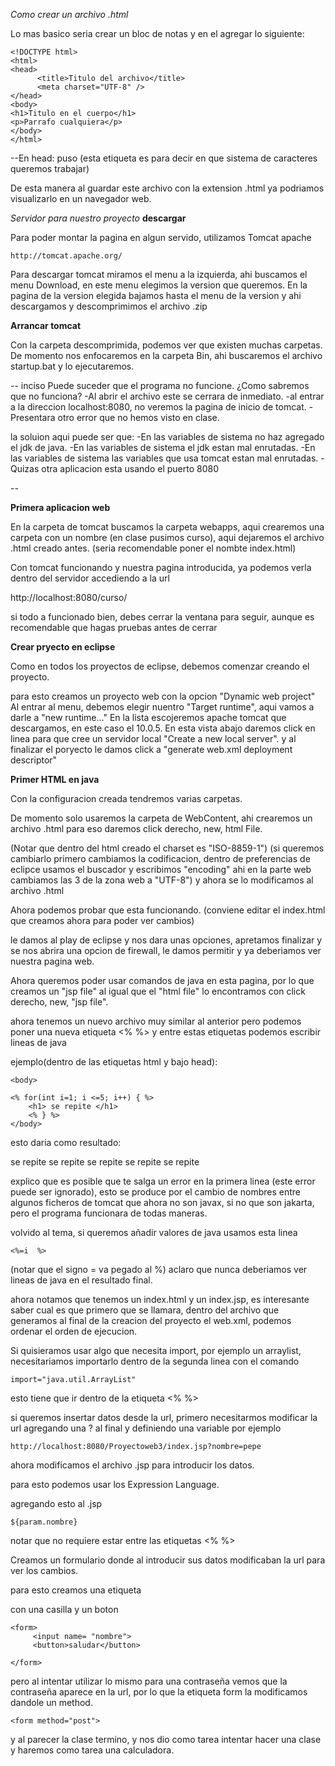 *Como crear un archivo .html*

Lo mas basico seria crear un bloc de notas y en el agregar lo siguiente:

    <!DOCTYPE html>
    <html>
    <head>
          <title>Titulo del archivo</title>
          <meta charset="UTF-8" />
    </head>
    <body>
    <h1>Titulo en el cuerpo</h1>
    <p>Parrafo cualquiera</p>
    </body>
    </html>

--En head:
puso <meta charset="UTF-8" /> (esta etiqueta es para decir en que sistema de caracteres queremos trabajar)

De esta manera al guardar este archivo con la extension .html ya podriamos visualizarlo en un navegador web.

*Servidor para nuestro proyecto*
**descargar**

Para poder montar la pagina en algun servido, utilizamos Tomcat apache

    http://tomcat.apache.org/
    
Para descargar tomcat miramos el menu a la izquierda, ahi buscamos el menu Download, en este menu elegimos la version que queremos.
En la pagina de la version elegida bajamos hasta el menu de la version y ahi descargamos y descomprimimos el archivo .zip

**Arrancar tomcat**

Con la carpeta descomprimida, podemos ver que existen muchas carpetas. De momento nos enfocaremos en la carpeta Bin, ahi buscaremos el archivo startup.bat y lo ejecutaremos.

--
inciso
Puede suceder que el programa no funcione.
¿Como sabremos que no funciona?
-Al abrir el archivo este se cerrara de inmediato.
-al entrar a la direccion localhost:8080, no veremos la pagina de inicio de tomcat.
-Presentara otro error que no hemos visto en clase.

la soluion aqui puede ser que:
-En las variables de sistema no haz agregado el jdk de java.
-En las variables de sistema el jdk estan mal enrutadas.
-En las variables de sistema las variables que usa tomcat estan mal enrutadas.
-Quizas otra aplicacion esta usando el puerto 8080

--

**Primera aplicacion web**

En la carpeta de tomcat buscamos la carpeta webapps, aqui crearemos una carpeta con un nombre (en clase pusimos curso), aqui dejaremos el archivo .html creado antes.
(seria recomendable poner el nombte index.html)


Con tomcat funcionando y nuestra pagina introducida, ya podemos verla dentro del servidor accediendo a la url

http://localhost:8080/curso/

si todo a funcionado bien, debes cerrar la ventana para seguir, aunque es recomendable que hagas pruebas antes de cerrar

**Crear pryecto en eclipse**

Como en todos los proyectos de eclipse, debemos comenzar creando el proyecto.

para esto creamos un proyecto web con la opcion "Dynamic web project"
Al entrar al menu, debemos elegir nuentro "Target runtime", aqui vamos a darle a "new runtime..."
En la lista escojeremos apache tomcat que descargamos, en este caso el 10.0.5.
En esta vista abajo daremos click en linea para que cree un servidor local "Create a new local server".
y al finalizar el poryecto le damos click a "generate web.xml deployment descriptor"

**Primer HTML en java**

Con la configuracion creada tendremos varias carpetas.

De momento solo usaremos la carpeta de WebContent, ahi crearemos un archivo .html
para eso daremos click derecho, new, html File.

(Notar que dentro del html creado el charset es "ISO-8859-1")
(si queremos cambiarlo primero cambiamos la codificacion, dentro de preferencias de eclipce usamos el buscador y escribimos "encoding" ahi en la parte web cambiamos las 3 de la zona web a "UTF-8") y ahora se lo modificamos al archivo .html

Ahora podemos probar que esta funcionando.
(conviene editar el index.html que creamos ahora para poder ver cambios)

le damos al play de eclipse y nos dara unas opciones, apretamos finalizar y se nos abrira una opcion de firewall, le damos permitir y ya deberiamos ver nuestra pagina web.

Ahora queremos poder usar comandos de java en esta pagina, por lo que creamos un "jsp file"
al igual que el "html file" lo encontramos con click derecho, new, "jsp file".

ahora tenemos un nuevo archivo muy similar al anterior
pero podemos poner una nueva etiqueta
<% %>
y entre estas etiquetas podemos escribir lineas de java	

ejemplo(dentro de las etiquetas html y bajo head):

	<body>

	<% for(int i=1; i <=5; i++) { %>
		<h1> se repite </h1>
		<% } %>
	</body>

esto daria como resultado:

se repite 
se repite 
se repite 
se repite 
se repite 

explico que es posible que te salga un error en la primera linea (este error puede ser ignorado), esto se produce por el cambio de nombres entre algunos ficheros de tomcat que ahora no son javax, si no que son jakarta, pero el programa funcionara de todas maneras.

volvido al tema, si queremos añadir valores de java usamos esta linea

	<%=i  %>
(notar que el signo = va pegado al %)
aclaro que nunca deberiamos ver lineas de java en el resultado final.

ahora notamos que tenemos un index.html y un index.jsp, es interesante saber cual es que primero que se llamara, dentro del archivo que generamos al final de la creacion del proyecto el web.xml, podemos ordenar el orden de ejecucion.

Si quisieramos usar algo que necesita import, por ejemplo un arraylist, necesitariamos importarlo dentro de la segunda linea con el comando

	import="java.util.ArrayList"

esto tiene que ir dentro de la etiqueta <% %> 

si queremos insertar datos desde la url, primero necesitarmos modificar la url agregando una ? al final y definiendo una variable por ejemplo

	http://localhost:8080/Proyectoweb3/index.jsp?nombre=pepe

ahora modificamos el archivo .jsp para introducir los datos.

para esto podemos usar los Expression Language.

agregando esto al .jsp

	${param.nombre}
		
notar que no requiere estar entre las etiquetas <% %>

Creamos un formulario donde al introducir sus datos modificaban la url para ver los cambios.

para esto creamos una etiqueta <form>
con una casilla y un boton

	<form>
		 <input name= "nombre">
		 <button>saludar</button>
	
	</form>

pero al intentar utilizar lo mismo para una contraseña vemos que la contraseña aparece en la url, por lo que la etiqueta form la modificamos dandole un method.

	<form method="post">


y al parecer la clase termino, y nos dio como tarea intentar hacer una clase y haremos como tarea una calculadora.




